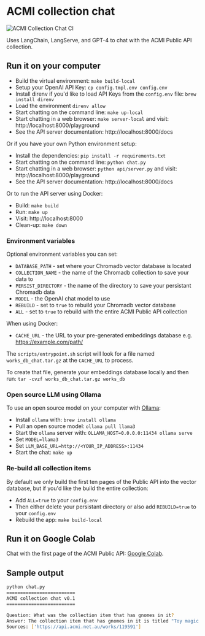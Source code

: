 # ACMI collection chat

![ACMI Collection Chat CI](https://github.com/ACMILabs/collection-chat/workflows/ACMI%20Collection%20Chat%20CI/badge.svg)

Uses LangChain, LangServe, and GPT-4 to chat with the ACMI Public API collection.

## Run it on your computer

* Build the virtual environment: `make build-local`
* Setup your OpenAI API Key: `cp config.tmpl.env config.env`
* Install direnv if you'd like to load API Keys from the `config.env` file: `brew install direnv`
* Load the environment `direnv allow`
* Start chatting on the command line: `make up-local`
* Start chatting in a web browser: `make server-local` and visit: http://localhost:8000/playground
* See the API server documentation: http://localhost:8000/docs

Or if you have your own Python environment setup:

* Install the dependencies: `pip install -r requirements.txt`
* Start chatting on the command line: `python chat.py`
* Start chatting in a web browser: `python api/server.py` and visit: http://localhost:8000/playground
* See the API server documentation: http://localhost:8000/docs

Or to run the API server using Docker:

* Build: `make build`
* Run: `make up`
* Visit: http://localhost:8000
* Clean-up: `make down`

### Environment variables

Optional environment variables you can set:

* `DATABASE_PATH` - set where your Chromadb vector database is located
* `COLLECTION_NAME` - the name of the Chromadb collection to save your data to
* `PERSIST_DIRECTORY` - the name of the directory to save your persistant Chromadb data
* `MODEL` - the OpenAI chat model to use
* `REBUILD` - set to `true` to rebuild your Chromadb vector database
* `ALL` - set to `true` to rebuild with the entire ACMI Public API collection

When using Docker:

* `CACHE_URL` - the URL to your pre-generated embeddings database e.g. https://example.com/path/

The `scripts/entrypoint.sh` script will look for a file named `works_db_chat.tar.gz` at the `CACHE_URL` to process.

To create that file, generate your embeddings database locally and then run: `tar -cvzf works_db_chat.tar.gz works_db`

### Open source LLM using Ollama

To use an open source model on your computer with [Ollama](https://ollama.com):

* Install `ollama` with: `brew install ollama`
* Pull an open source model: `ollama pull llama3`
* Start the `ollama` server with: `OLLAMA_HOST=0.0.0.0:11434 ollama serve`
* Set `MODEL=llama3`
* Set `LLM_BASE_URL=http://<YOUR_IP_ADDRESS>:11434`
* Start the chat: `make up`

### Re-build all collection items

By default we only build the first ten pages of the Public API into the vector database, but if you'd like the build the entire collection:

* Add `ALL=true` to your `config.env`
* Then either delete your persistant directory or also add `REBUILD=true` to your `config.env`
* Rebuild the app: `make build-local`

## Run it on Google Colab

Chat with the first page of the ACMI Public API: [Google Colab](https://colab.research.google.com/drive/1RLe2LliEE63KaQgxXDv3xccmxCYpmmPx).

## Sample output

```bash
python chat.py
=========================
ACMI collection chat v0.1
=========================

Question: What was the collection item that has gnomes in it?
Answer: The collection item that has gnomes in it is titled "Toy magic lantern slide (Gnomes in umbrellas on water)". It is a work from Germany, circa 1900, and was last on display at ACMI: Gallery 1 on June 23, 2023. The item is categorized under the curatorial section "The Story of the Moving Image → Moving Pictures → MI-02. Play and Illusion → MI-02-C01 → Panel C8" and has measurements of 3.5 x 14.3cm. It is a 2D Object, specifically a Glass slide/Pictorial.
Sources: ['https://api.acmi.net.au/works/119591']
```
